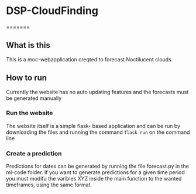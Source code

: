 # DSP-CloudFinding
=======
## What is this
This is a moc-webapplication creqted to forecast Noctilucent clouds.

## How to run
Currently the website has no auto updating features and the forecasts must be generated manually

### Run the website
The website itself is a simple flask- based application and can be run by downloading the files and 
running the command ```flask run``` on the command line

### Create a prediction
Predictions for dates can be generated by running the file forecast.py in the ml-code folder.
If you want to generate predictions for a given time period you must modifu the varibles XYZ
inside the main function to the wanted timeframes, using the same format.

